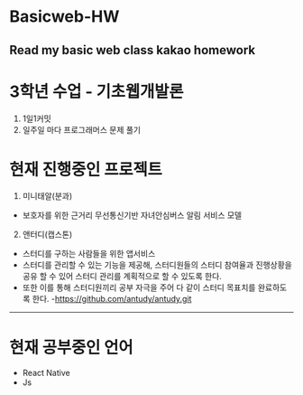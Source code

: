 # Basicweb-HW
Read my basic web class kakao homework
---

# 3학년 수업 - 기초웹개발론
1. 1일1커밋
2. 일주일 마다 프로그래머스 문제 풀기

# 현재 진행중인 프로젝트

1. 미니태알(분과)
- 보호자를 위한 근거리 무선통신기반 자녀안심버스 알림 서비스 모델

2. 앤터디(캡스톤)
- 스터디를 구하는 사람들을 위한 앱서비스
- 스터디를 관리할 수 있는 기능을 제공해, 스터디원들의 스터디 참여율과 진행상황을 공유 할 수 있어 스터디 관리를 계획적으로 할 수 있도록 한다.
- 또한 이를 통해 스터디원끼리 공부 자극을 주어 다 같이 스터디 목표치를 완료하도록 한다.
-<https://github.com/antudy/antudy.git>
---

# 현재 공부중인 언어
- React Native
- Js
